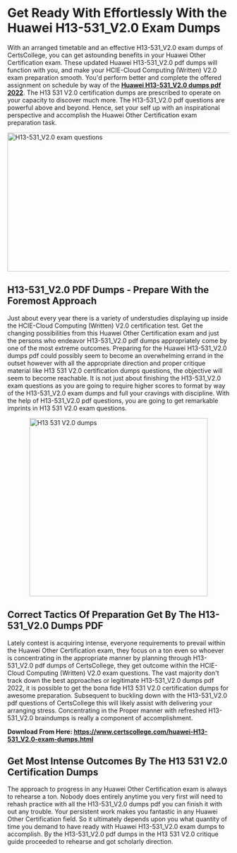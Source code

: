 <h1><strong>Get Ready With Effortlessly With the Huawei H13-531_V2.0 Exam Dumps&nbsp;</strong></h1>
<p><span style="font-weight: 400;">With an arranged timetable and an effective  H13-531_V2.0 exam dumps of CertsCollege, you can get astounding benefits in your Huawei Other Certification exam. These updated Huawei H13-531_V2.0 pdf dumps will function with you, and make your HCIE-Cloud Computing (Written) V2.0 exam preparation smooth. You'd perform better and complete the offered assignment on schedule by way of the <strong><a href="https://www.certscollege.com/huawei-H13-531_V2.0-exam-dumps.html">Huawei H13-531_V2.0 dumps pdf 2022</a></strong>. The H13 531 V2.0 certification dumps are prescribed to operate on your capacity to discover much more. The  H13-531_V2.0 pdf questions are powerful above and beyond. Hence, set your self up with an inspirational perspective and accomplish the Huawei Other Certification exam preparation task.&nbsp;</span></p>
<p><span style="font-weight: 400;"><img style="display: block; margin-left: auto; margin-right: auto;" src="https://i.ibb.co/CPDK3ps/Yellow-and-Blue-Initiative-Blog-Banner.png" alt="H13-531_V2.0 exam questions" width="559" height="315" /></span></p>
<h2><strong>H13-531_V2.0 PDF Dumps - Prepare With the Foremost Approach</strong></h2>
<p><span style="font-weight: 400;">Just about every year there is a variety of understudies displaying up inside the HCIE-Cloud Computing (Written) V2.0 certification test. Get the changing possibilities from this Huawei Other Certification exam and just the persons who endeavor H13-531_V2.0 pdf dumps appropriately come by one of the most extreme outcomes. Preparing for the Huawei H13-531_V2.0 dumps pdf could possibly seem to become an overwhelming errand in the outset however with all the appropriate direction and proper critique material like H13 531 V2.0 certification dumps questions, the objective will seem to become reachable. It is not just about finishing the H13-531_V2.0 exam questions as you are going to require higher scores to format by way of the H13-531_V2.0 exam dumps and full your cravings with discipline. With the help of H13-531_V2.0 pdf questions, you are going to get remarkable imprints in H13 531 V2.0 exam questions.</span></p>
<p><span style="font-weight: 400;"><a href="https://tinyurl.com/355fraz4"><img style="display: block; margin-left: auto; margin-right: auto;" src="https://i.ibb.co/9tMrhdY/Teacher-Appreciation-Invitation.png" alt="H13 531 V2.0 dumps " width="404" height="404" /></a></span></p>
<h2><strong>Correct Tactics Of Preparation Get By The H13-531_V2.0 Dumps PDF</strong></h2>
<p><span style="font-weight: 400;">Lately contest is acquiring intense, everyone requirements to prevail within the Huawei Other Certification exam, they focus on a ton even so whoever is concentrating in the appropriate manner by planning through H13-531_V2.0 pdf dumps of CertsCollege, they get outcome within the HCIE-Cloud Computing (Written) V2.0 exam questions. The vast majority don't track down the best approaches or legitimate H13-531_V2.0 dumps pdf 2022, it is possible to get the bona fide H13 531 V2.0 certification dumps for awesome preparation. Subsequent to buckling down with the  H13-531_V2.0 pdf questions of CertsCollege this will likely assist with delivering your arranging stress. Concentrating in the Proper manner with refreshed H13-531_V2.0 braindumps is really a component of accomplishment.</span></p>
<p><span style="font-weight: 400;"><strong>Download From Here: <a href="https://www.certscollege.com/huawei-H13-531_V2.0-exam-dumps.html">https://www.certscollege.com/huawei-H13-531_V2.0-exam-dumps.html</a></strong></span></p>
<h2><strong>Get Most Intense Outcomes By The H13 531 V2.0 Certification Dumps</strong></h2>
<p><span style="font-weight: 400;">The approach to progress in any Huawei Other Certification exam is always to rehearse a ton. Nobody does entirely anytime you very first will need to rehash practice with all the H13-531_V2.0 dumps pdf you can finish it with out any trouble. Your persistent work makes you fantastic in any Huawei Other Certification field. So it ultimately depends upon you what quantity of time you demand to have ready with Huawei H13-531_V2.0 exam dumps to accomplish. By the H13-531_V2.0 pdf dumps in the H13 531 V2.0 critique guide proceeded to rehearse and got scholarly direction.</span></p>

